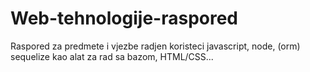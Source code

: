 # Web-tehnologije-raspored

Raspored za predmete i vjezbe radjen koristeci javascript, node, (orm) sequelize kao alat za rad sa bazom, HTML/CSS...
